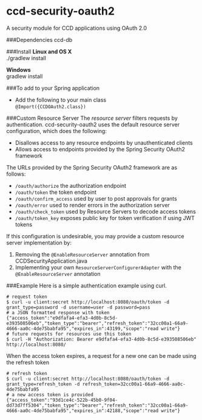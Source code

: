 # ccd-security-oauth2
A security module for CCD applications using OAuth 2.0

###Dependencies
ccd-db

###Install
**Linux and OS X**    
./gradlew install

**Windows**    
gradlew install

###To add to your Spring application 
- Add the following to your main class    
`@Import({CCDOAuth2.class})`

###Custom Resource Server
The _resource server_ filters requests by authentication. ccd-security-oauth2 uses the default resource server configuration, which does the following:
- Disallows access to any resource endpoints by unauthenticated clients
- Allows access to endpoints provided by the Spring Security OAuth2 framework

The URLs provided by the Spring Security OAuth2 framework are as follows:
- `/oauth/authorize` the authorization endpoint
- `/oauth/token` the token endpoint
- `/oauth/confirm_access` used by user to post approvals for grants
- `/oauth/error` used to render errors in the authorization server
- `/oauth/check_token` used by Resource Servers to decode access tokens
- `/oauth/token_key` exposes public key for token verification if using JWT tokens

If this configuration is undesirable, you may provide a custom resource server implementation by:

1. Removing the `@EnableResourceServer` annotation from CCDSecurityApplication.java
2. Implementing your own `ResourceServerConfigurerAdapter` with the `@EnableResourceServer` annotation

###Example
Here is a simple authentication example using curl.

```
# request token
$ curl -u client:secret http://localhost:8080/oauth/token -d grant_type=password -d username=user -d password=pass
# a JSON formatted response with token
{"access_token":"e9dfafa4-efa3-4d0b-8c5d-e393508506eb","token_type":"bearer","refresh_token":"32cc00a1-66a9-4666-aa0c-4de75babfa95","expires_in":43199,"scope":"read write"}
# future requests for resources use this token
$ curl -H "Authorization: Bearer e9dfafa4-efa3-4d0b-8c5d-e393508506eb" http://localhost:8080/
```

When the access token expires, a request for a new one can be made using the refresh token
```
# refresh token
$ curl -u client:secret http://localhost:8080/oauth/token -d grant_type=refresh_token -d refresh_token=32cc00a1-66a9-4666-aa0c-4de75babfa95
# a new access token is provided 
{"access_token":"93d1ce4c-522b-45b0-9f04-dd73d7ff5304","token_type":"bearer","refresh_token":"32cc00a1-66a9-4666-aa0c-4de75babfa95","expires_in":42188,"scope":"read write"}
```
